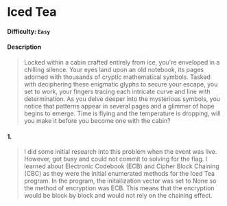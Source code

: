 # Iced Tea

#### Difficulty: <code>Easy</code>

#### Description
> Locked within a cabin crafted entirely from ice, you're enveloped in a chilling silence. Your eyes land upon an old notebook, its pages adorned with thousands of cryptic mathematical symbols. Tasked with deciphering these enigmatic glyphs to secure your escape, you set to work, your fingers tracing each intricate curve and line with determination. As you delve deeper into the mysterious symbols, you notice that patterns appear in several pages and a glimmer of hope begins to emerge. Time is flying and the temperature is dropping, will you make it before you become one with the cabin?

#### 1. 
> I did some initial research into this problem when the event was live. However, got busy and could not commit to solving for the flag. I learned about Electronic Codebook (ECB) and Cipher Block Chaining (CBC) as they were the initial enumerated methods for the Iced Tea program. In the program, the initailization vector was set to None so the method of encryption was ECB. This means that the encryption would be block by block and would not rely on the chaining effect. 